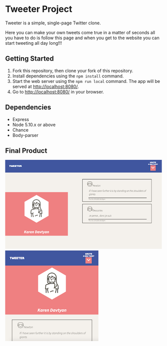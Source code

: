 # Tweeter Project

Tweeter is a simple, single-page Twitter clone.

Here you can make your own tweets come true in a matter of seconds all you have to do is follow this page and when you get to the website you can start tweeting all day long!!!

## Getting Started

1. Fork this repository, then clone your fork of this repository.
2. Install dependencies using the `npm install` command.
3. Start the web server using the `npm run local` command. The app will be served at <http://localhost:8080/>.
4. Go to <http://localhost:8080/> in your browser.

## Dependencies

- Express
- Node 5.10.x or above
- Chance
- Body-parser


## Final Product

!["screenshot of Desktop view"](https://github.com/Kdavtyan21/tweeter/blob/master/docs/Desktop%20view.png)
!["screenshot of tablet view"](https://github.com/Kdavtyan21/tweeter/blob/master/docs/Screen%20Shot%202019-10-10%20at%204.04.32%20PM.png)
